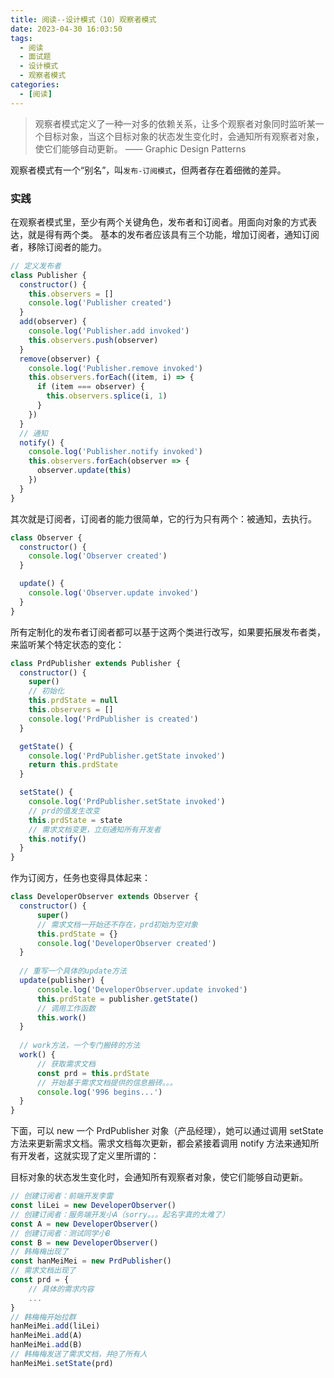 ```yaml
---
title: 阅读--设计模式（10）观察者模式
date: 2023-04-30 16:03:50
tags:
  - 阅读
  - 面试题
  - 设计模式
  - 观察者模式
categories:
  - [阅读]
---
```


> 观察者模式定义了一种一对多的依赖关系，让多个观察者对象同时监听某一个目标对象，当这个目标对象的状态发生变化时，会通知所有观察者对象，使它们能够自动更新。 —— Graphic Design Patterns

观察者模式有一个“别名”，叫`发布-订阅模式`，但两者存在着细微的差异。

### 实践
在观察者模式里，至少有两个关键角色，发布者和订阅者。用面向对象的方式表达，就是得有两个类。
基本的发布者应该具有三个功能，增加订阅者，通知订阅者，移除订阅者的能力。

```js
// 定义发布者
class Publisher {
  constructor() {
    this.observers = []
    console.log('Publisher created')
  }
  add(observer) {
    console.log('Publisher.add invoked')
    this.observers.push(observer)
  }
  remove(observer) {
    console.log('Publisher.remove invoked')
    this.observers.forEach((item, i) => {
      if (item === observer) {
        this.observers.splice(i, 1)
      }
    })
  }
  // 通知
  notify() {
    console.log('Publisher.notify invoked')
    this.observers.forEach(observer => {
      observer.update(this)
    })
  }
}
```

其次就是订阅者，订阅者的能力很简单，它的行为只有两个：被通知，去执行。
```js
class Observer {
  constructor() {
    console.log('Observer created')
  }

  update() {
    console.log('Observer.update invoked')
  }
}
```

所有定制化的发布者订阅者都可以基于这两个类进行改写，如果要拓展发布者类，来监听某个特定状态的变化：
```js
class PrdPublisher extends Publisher {
  constructor() {
    super()
    // 初始化
    this.prdState = null
    this.observers = []
    console.log('PrdPublisher is created')
  }

  getState() {
    console.log('PrdPublisher.getState invoked')
    return this.prdState
  }

  setState() {
    console.log('PrdPublisher.setState invoked')
    // prd的值发生改变
    this.prdState = state
    // 需求文档变更，立刻通知所有开发者
    this.notify()
  }
}

```

作为订阅方，任务也变得具体起来：
```js
class DeveloperObserver extends Observer {
  constructor() {
      super()
      // 需求文档一开始还不存在，prd初始为空对象
      this.prdState = {}
      console.log('DeveloperObserver created')
  }
  
  // 重写一个具体的update方法
  update(publisher) {
      console.log('DeveloperObserver.update invoked')
      this.prdState = publisher.getState()
      // 调用工作函数
      this.work()
  }
  
  // work方法，一个专门搬砖的方法
  work() {
      // 获取需求文档
      const prd = this.prdState
      // 开始基于需求文档提供的信息搬砖。。。
      console.log('996 begins...')
  }
}
```


下面，可以 new 一个 PrdPublisher 对象（产品经理），她可以通过调用 setState 方法来更新需求文档。需求文档每次更新，都会紧接着调用 notify 方法来通知所有开发者，这就实现了定义里所谓的：

目标对象的状态发生变化时，会通知所有观察者对象，使它们能够自动更新。
```js
// 创建订阅者：前端开发李雷
const liLei = new DeveloperObserver()
// 创建订阅者：服务端开发小A（sorry。。。起名字真的太难了）
const A = new DeveloperObserver()
// 创建订阅者：测试同学小B
const B = new DeveloperObserver()
// 韩梅梅出现了
const hanMeiMei = new PrdPublisher()
// 需求文档出现了
const prd = {
    // 具体的需求内容
    ...
}
// 韩梅梅开始拉群
hanMeiMei.add(liLei)
hanMeiMei.add(A)
hanMeiMei.add(B)
// 韩梅梅发送了需求文档，并@了所有人
hanMeiMei.setState(prd)
```
